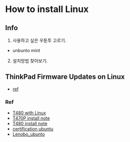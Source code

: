 # How to install Linux

## Info

1. 사용하고 싶은 우툰투 고르기.
- unbunto mint

2. 설치방법 찾아보기.



## ThinkPad Firmware Updates on Linux

- [ref](https://www.omgubuntu.co.uk/2018/08/lvfs-lenovo-firmware-updates-linux)

### Ref
- [T480 with Linux](https://reprep.io/writings/20180621_lenovo_t480_linux_review.html)
- [T470P install note](https://tothepoles.wordpress.com/2017/11/16/lenovo-t470p-ubuntu-16-04-install-notes/)
- [T480 install note](https://medium.com/@tim_888/lenovo-thinkpad-t480-ubuntu-18-04-install-log-linux-tweaks-379b96151372)
- [certification ubuntu](https://certification.ubuntu.com/hardware/201904-26970)
- [Lenobo_ubunto](https://phdstatsphys.wordpress.com/2019/06/04/thinkpad-t490-the-best-ubuntu-laptop/)


